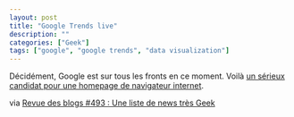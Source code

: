 ```yaml
---
layout: post
title: "Google Trends live"
description: ""
categories: ["Geek"]
tags: ["google", "google trends", "data visualization"]
---
```


Décidément, Google est sur tous les fronts en ce moment. Voilà [un sérieux candidat pour une homepage de navigateur internet][2].

via [Revue des blogs #493 : Une liste de news très Geek][1]

[1]: http://www.geeek.org/revue-des-blogs-493-une-liste-de-news-tres-geek-778.html
[2]: http://www.google.com/trends/hottrends/visualize?nrow=5&ncol=5&pn=p1&hl=fr